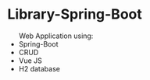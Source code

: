 # Library-Spring-Boot
<ul>
Web Application using: 
<li>Spring-Boot</li>
<li>CRUD</li>
<li>Vue JS</li>
<li>H2 database</li>
</ul>


